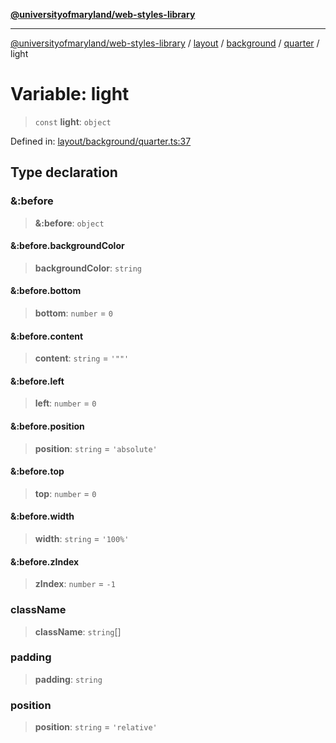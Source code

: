 [**@universityofmaryland/web-styles-library**](../../../../../../README.md)

***

[@universityofmaryland/web-styles-library](../../../../../../README.md) / [layout](../../../../../README.md) / [background](../../../README.md) / [quarter](../README.md) / light

# Variable: light

> `const` **light**: `object`

Defined in: [layout/background/quarter.ts:37](https://github.com/UMD-Digital/design-system/blob/7fa144f196ef5f0ef2b372670136735f5a5c9236/packages/styles/source/layout/background/quarter.ts#L37)

## Type declaration

### &:before

> **&:before**: `object`

#### &:before.backgroundColor

> **backgroundColor**: `string`

#### &:before.bottom

> **bottom**: `number` = `0`

#### &:before.content

> **content**: `string` = `'""'`

#### &:before.left

> **left**: `number` = `0`

#### &:before.position

> **position**: `string` = `'absolute'`

#### &:before.top

> **top**: `number` = `0`

#### &:before.width

> **width**: `string` = `'100%'`

#### &:before.zIndex

> **zIndex**: `number` = `-1`

### className

> **className**: `string`[]

### padding

> **padding**: `string`

### position

> **position**: `string` = `'relative'`
